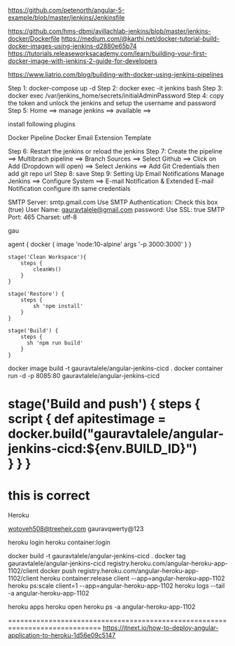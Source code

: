 https://github.com/petenorth/angular-5-example/blob/master/jenkins/Jenkinsfile

https://github.com/hms-dbmi/avillachlab-jenkins/blob/master/jenkins-docker/Dockerfile
https://medium.com/@karthi.net/docker-tutorial-build-docker-images-using-jenkins-d2880e65b74
https://tutorials.releaseworksacademy.com/learn/building-your-first-docker-image-with-jenkins-2-guide-for-developers

https://www.liatrio.com/blog/building-with-docker-using-jenkins-pipelines

Step 1: docker-compose up -d
Step 2: docker exec -it jenkins bash
Step 3: docker exec /var/jenkins_home/secrets/initialAdminPassword
Step 4: copy the token and unlock the jenkins and setup the username and password
Step 5: Home ==> manage jenkins ==> available ==>

install following plugins

Docker Pipeline
Docker
Email Extension Template

Step 6: Restart the jenkins or reload the jenkins
Step 7: Create the pipeline ==> Multibrach pipeline ==> Branch Sources ==> Select Github ==>
Click on Add (Dropdown will open) ==> Select Jenkins ==> Add Git Credentials
then add git repo url
Step 8: save
Step 9: Setting Up Email Notifications
Manage Jenkins ==> Configure System ==> E-mail Notification & Extended E-mail Notification
configure ith same credentials

SMTP Server: smtp.gmail.com
Use SMTP Authentication: Check this box (true)
User Name: gauravtalele@gmail.com
password: <Email Password>
Use SSL: true
SMTP Port: 465
Charset: utf-8

gau

agent {
docker {
image 'node:10-alpine'
args '-p 3000:3000'
}
}

    stage('Clean Workspace'){
        steps {
            cleanWs()
        }
    }

    stage('Restore') {
        steps {
            sh 'npm install'
        }
    }

    stage('Build') {
        steps {
          sh 'npm run build'
        }
    }

docker image build -t gauravtalele/angular-jenkins-cicd .
docker container run -d -p 8085:80 gauravtalele/angular-jenkins-cicd

stage('Build and push') {
steps {
script {
def apitestimage = docker.build("gauravtalele/angular-jenkins-cicd:\${env.BUILD_ID}")  
 }
}
}
=========================
# this is correct
Heroku

wotoveh508@treeheir.com
gauravqwerty@123

heroku login
heroku container:login

docker build -t gauravtalele/angular-jenkins-cicd .
docker tag gauravtalele/angular-jenkins-cicd registry.heroku.com/angular-heroku-app-1102/client
docker push registry.heroku.com/angular-heroku-app-1102/client
heroku container:release client --app=angular-heroku-app-1102
heroku ps:scale client=1 --app=angular-heroku-app-1102
heroku logs --tail -a angular-heroku-app-1102


heroku apps 
heroku open
heroku ps -a angular-heroku-app-1102


=============================================================================
https://itnext.io/how-to-deploy-angular-application-to-heroku-1d56e09c5147